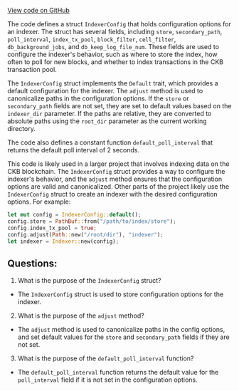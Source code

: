 [View code on GitHub](https://github.com/nervosnetwork/ckb/util/app-config/src/configs/indexer.rs)

The code defines a struct `IndexerConfig` that holds configuration options for an indexer. The struct has several fields, including `store`, `secondary_path`, `poll_interval`, `index_tx_pool`, `block_filter`, `cell_filter`, `db_background_jobs`, and `db_keep_log_file_num`. These fields are used to configure the indexer's behavior, such as where to store the index, how often to poll for new blocks, and whether to index transactions in the CKB transaction pool.

The `IndexerConfig` struct implements the `Default` trait, which provides a default configuration for the indexer. The `adjust` method is used to canonicalize paths in the configuration options. If the `store` or `secondary_path` fields are not set, they are set to default values based on the `indexer_dir` parameter. If the paths are relative, they are converted to absolute paths using the `root_dir` parameter as the current working directory.

The code also defines a constant function `default_poll_interval` that returns the default poll interval of 2 seconds.

This code is likely used in a larger project that involves indexing data on the CKB blockchain. The `IndexerConfig` struct provides a way to configure the indexer's behavior, and the `adjust` method ensures that the configuration options are valid and canonicalized. Other parts of the project likely use the `IndexerConfig` struct to create an indexer with the desired configuration options. For example:

```rust
let mut config = IndexerConfig::default();
config.store = PathBuf::from("/path/to/index/store");
config.index_tx_pool = true;
config.adjust(Path::new("/root/dir"), "indexer");
let indexer = Indexer::new(config);
```
## Questions: 
 1. What is the purpose of the `IndexerConfig` struct?
- The `IndexerConfig` struct is used to store configuration options for the indexer.

2. What is the purpose of the `adjust` method?
- The `adjust` method is used to canonicalize paths in the config options, and set default values for the `store` and `secondary_path` fields if they are not set.

3. What is the purpose of the `default_poll_interval` function?
- The `default_poll_interval` function returns the default value for the `poll_interval` field if it is not set in the configuration options.